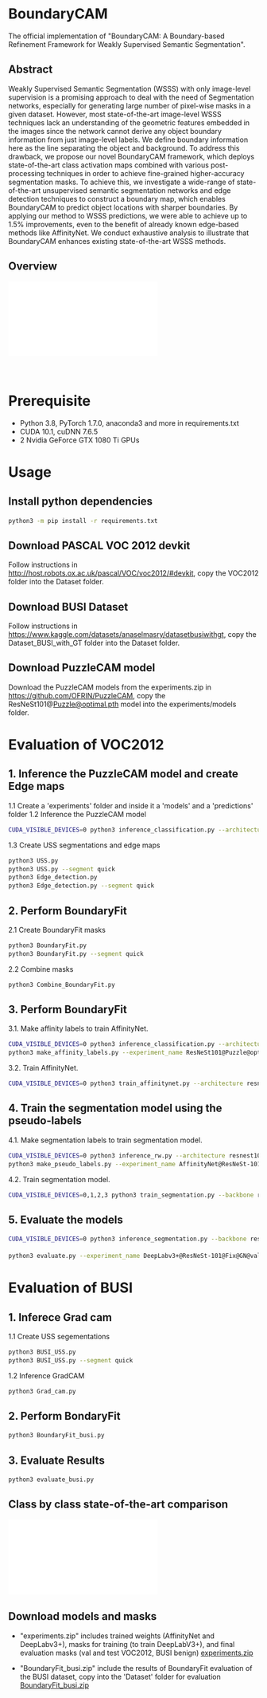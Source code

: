 
# BoundaryCAM
The official implementation of "BoundaryCAM: A Boundary-based Refinement Framework for Weakly Supervised Semantic Segmentation".



## Abstract
Weakly Supervised Semantic Segmentation (WSSS) with only image-level supervision is a promising approach to deal with the need of Segmentation networks, especially for generating large number of pixel-wise masks in a given dataset. However, most state-of-the-art image-level WSSS techniques lack an understanding of the geometric features embedded in the images since the network cannot derive any object boundary information from just image-level labels. We define boundary information here as the line separating the object and background. To address this drawback, we propose our novel BoundaryCAM framework, which deploys state-of-the-art class activation maps combined with various post-processing techniques in order to achieve fine-grained higher-accuracy segmentation masks. To achieve this, we investigate a wide-range of state-of-the-art unsupervised semantic segmentation networks and edge detection techniques to construct a boundary map, which enables BoundaryCAM to predict object locations with sharper boundaries. By applying our method to WSSS predictions, we were able to achieve up to 1.5% improvements, even to the benefit of already known edge-based methods like AffinityNet. We conduct exhaustive analysis to illustrate that BoundaryCAM enhances existing state-of-the-art WSSS methods.

## Overview
![Overall architecture](./res/Framework.pdf)

<br>

# Prerequisite
- Python 3.8, PyTorch 1.7.0, anaconda3 and more in requirements.txt
- CUDA 10.1, cuDNN 7.6.5
- 2 Nvidia GeForce GTX 1080 Ti GPUs

# Usage

## Install python dependencies
```bash
python3 -m pip install -r requirements.txt
```

## Download PASCAL VOC 2012 devkit
Follow instructions in http://host.robots.ox.ac.uk/pascal/VOC/voc2012/#devkit,
copy the VOC2012 folder into the Dataset folder.
## Download BUSI Dataset
Follow instructions in https://www.kaggle.com/datasets/anaselmasry/datasetbusiwithgt,
copy the Dataset_BUSI_with_GT folder into the Dataset folder.
## Download PuzzleCAM model
Download the PuzzleCAM models from the experiments.zip in https://github.com/OFRIN/PuzzleCAM,
copy the ResNeSt101@Puzzle@optimal.pth model into the experiments/models folder.

# Evaluation of VOC2012

## 1. Inference the PuzzleCAM model and create Edge maps
1.1 Create a 'experiments' folder and inside it a 'models' and a 'predictions' folder
1.2 Inference the PuzzleCAM model
```bash
CUDA_VISIBLE_DEVICES=0 python3 inference_classification.py --architecture resnest101 --tag ResNeSt101@Puzzle@optimal --domain train_aug --data_dir $your_dir
```
1.3 Create USS segmentations and edge maps
```bash
python3 USS.py
python3 USS.py --segment quick
python3 Edge_detection.py
python3 Edge_detection.py --segment quick
```
## 2. Perform BoundaryFit
2.1 Create BoundaryFit masks
```bash
python3 BoundaryFit.py
python3 BoundaryFit.py --segment quick
```
2.2 Combine masks
```bash
python3 Combine_BoundaryFit.py
```


## 3. Perform BoundaryFit
3.1. Make affinity labels to train AffinityNet.
```bash
CUDA_VISIBLE_DEVICES=0 python3 inference_classification.py --architecture resnest101 --tag Combined_BoundaryCAM --domain train_aug --data_dir $your_dir
python3 make_affinity_labels.py --experiment_name ResNeSt101@Puzzle@optimal@train@scale=0.5,1.0,1.5,2.0 --domain train_aug --fg_threshold 0.60 --bg_threshold 0.40 --data_dir $your_dir
```

3.2. Train AffinityNet.
```bash
CUDA_VISIBLE_DEVICES=0 python3 train_affinitynet.py --architecture resnest101 --tag AffinityNet@ResNeSt-101@Puzzle --label_name ResNeSt101@Puzzle@optimal@train@scale=0.5,1.0,1.5,2.0 --data_dir $your_dir
```

## 4. Train the segmentation model using the pseudo-labels
4.1. Make segmentation labels to train segmentation model.
```bash
CUDA_VISIBLE_DEVICES=0 python3 inference_rw.py --architecture resnest101 --model_name AffinityNet@ResNeSt-101@Puzzle --cam_dir ResNeSt101@Puzzle@optimal@train@scale=0.5,1.0,1.5,2.0 --domain train_aug --data_dir $your_dir
python3 make_pseudo_labels.py --experiment_name AffinityNet@ResNeSt-101@Puzzle@train@beta=10@exp_times=8@rw --domain train_aug --threshold 0.35 --crf_iteration 1 --data_dir $your_dir
```

4.2. Train segmentation model.
```bash
CUDA_VISIBLE_DEVICES=0,1,2,3 python3 train_segmentation.py --backbone resnest101 --mode fix --use_gn True --tag DeepLabv3+@ResNeSt-101@Fix@GN --label_name AffinityNet@ResNeSt-101@Puzzle@train@beta=10@exp_times=8@rw@crf=1 --data_dir $your_dir
```

## 5. Evaluate the models
```bash
CUDA_VISIBLE_DEVICES=0 python3 inference_segmentation.py --backbone resnest101 --mode fix --use_gn True --tag DeepLabv3+@ResNeSt-101@Fix@GN --scale 0.5,1.0,1.5,2.0 --iteration 10

python3 evaluate.py --experiment_name DeepLabv3+@ResNeSt-101@Fix@GN@val@scale=0.5,1.0,1.5,2.0@iteration=10 --domain val --data_dir $your_dir/SegmentationClass
```



# Evaluation of BUSI

## 1. Inferece Grad cam
1.1 Create USS segementations
```bash
python3 BUSI_USS.py
python3 BUSI_USS.py --segment quick
```
1.2 Inference GradCAM
```bash
python3 Grad_cam.py
```
## 2. Perform BondaryFit
```bash
python3 BoundaryFit_busi.py
```
## 3. Evaluate Results
```bash
python3 evaluate_busi.py
```


## Class by class state-of-the-art comparison
![Results](./res/Perf_comp.pdf)


## Download models and masks

- "experiments.zip" includes trained weights (AffinityNet and DeepLabv3+), masks for training (to train DeepLabV3+), and final evaluation masks (val and test VOC2012, BUSI benign)
[experiments.zip](https://drive.google.com/file/d/15sqVeYTf3MpKM0g0zdfFU2pYf7kz76Yo/view?usp=sharing)

- "BoundaryFit_busi.zip" include the results of BoundaryFit evaluation of the BUSI dataset, copy into the 'Dataset' folder for evaluation
[BoundaryFit_busi.zip](https://drive.google.com/file/d/16fRD4D91CwcEeMjxQMQOCkxZnaPTg6L9/view?usp=sharing)

